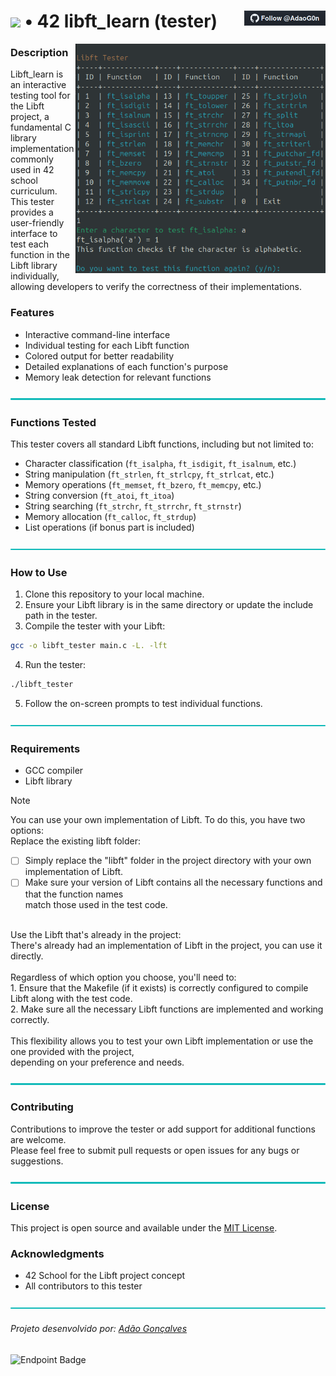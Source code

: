 # <a href="#" style="pointer-events: none;"> <img src="https://img.shields.io/badge/status-finished-success?color=%2312bab9&style=flat-square"/></a> • 42 libft_learn (tester) <a href="https://github.com/AdaoG0n" style="pointer-events: none;"> <img src="https://github.com/AdaoG0n/AdaoG0n/blob/main/assests/Followbutton.png" width="130" align="right"/></a> 

<a href="#" style="pointer-events: none;">
 <img align="right" src="https://github.com/AdaoG0n/AdaoG0n/blob/main/assests/libft_learn.png" width="400"/>
 </a>

### Description

Libft_learn is an interactive testing tool for the Libft project, a fundamental C library implementation commonly used in 42 school curriculum. This tester provides a user-friendly interface to test each function in the Libft library individually, allowing developers to verify the correctness of their implementations.

### Features

- Interactive command-line interface
- Individual testing for each Libft function
- Colored output for better readability
- Detailed explanations of each function's purpose
- Memory leak detection for relevant functions

![](https://github.com/AdaoG0n/AdaoG0n/blob/main/assests/bar.png)

### Functions Tested

This tester covers all standard Libft functions, including but not limited to:

- Character classification (`ft_isalpha`, `ft_isdigit`, `ft_isalnum`, etc.)
- String manipulation (`ft_strlen`, `ft_strlcpy`, `ft_strlcat`, etc.)
- Memory operations (`ft_memset`, `ft_bzero`, `ft_memcpy`, etc.)
- String conversion (`ft_atoi`, `ft_itoa`)
- String searching (`ft_strchr`, `ft_strrchr`, `ft_strnstr`)
- Memory allocation (`ft_calloc`, `ft_strdup`)
- List operations (if bonus part is included)

![](https://github.com/AdaoG0n/AdaoG0n/blob/main/assests/bar.png)

### How to Use

1. Clone this repository to your local machine.
2. Ensure your Libft library is in the same directory or update the include path in the tester.
3. Compile the tester with your Libft:
```sh
gcc -o libft_tester main.c -L. -lft
```
4. Run the tester:
```sh
./libft_tester
```

5. Follow the on-screen prompts to test individual functions.

![](https://github.com/AdaoG0n/AdaoG0n/blob/main/assests/bar.png)

### Requirements

- GCC compiler
- Libft library

>[!Note]
> You can use your own implementation of Libft. To do this, you have two options:<br/>
> Replace the existing libft folder:<br/>
> - [ ] Simply replace the "libft" folder in the project directory with your own implementation of Libft.<br/>
> - [ ] Make sure your version of Libft contains all the necessary functions and that the function names<br/>
> match those used in the test code.
> <br/>
> Use the Libft that's already in the project:<br/>
> There's already had an implementation of Libft in the project, you can use it directly.<br/>
> <br/>
>Regardless of which option you choose, you'll need to:<br/>
> 1. Ensure that the Makefile (if it exists) is correctly configured to compile Libft along with the test code.<br/>
> 2. Make sure all the necessary Libft functions are implemented and working correctly.<br/>
> <br/>
>This flexibility allows you to test your own Libft implementation or use the one provided with the project,<br/>
> depending on your preference and needs.<br/>

![](https://github.com/AdaoG0n/AdaoG0n/blob/main/assests/bar.png)

### Contributing

Contributions to improve the tester or add support for additional functions are welcome. <br/>
Please feel free to submit pull requests or open issues for any bugs or suggestions.<br/>

![](https://github.com/AdaoG0n/AdaoG0n/blob/main/assests/bar.png)

### License

This project is open source and available under the [MIT License](LICENSE). <br/>

### Acknowledgments

- 42 School for the Libft project concept
- All contributors to this tester

![](https://github.com/AdaoG0n/AdaoG0n/blob/main/assests/bar.png)
###### Projeto desenvolvido por: [Adão Gonçalves](https://github.com/AdaoG0n)

![Endpoint Badge](https://img.shields.io/endpoint?url=https%3A%2F%2Fhits.dwyl.com%2FAdaoG0n%2Flibft_learn.json&style=flat-square&labelColor=black&color=blue)

